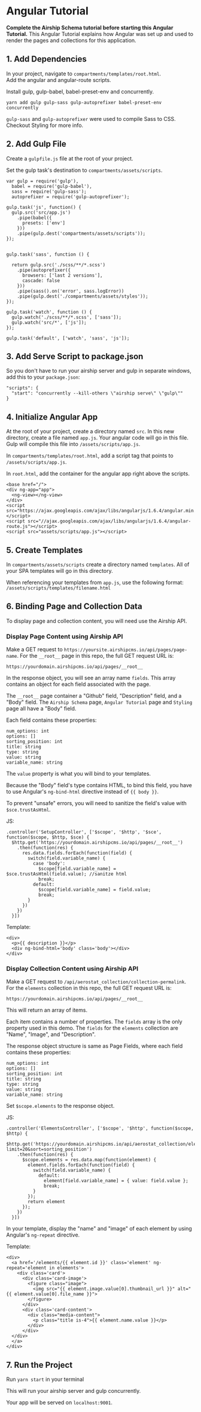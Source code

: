 # Angular Tutorial
**Complete the Airship Schema tutorial before starting this Angular Tutorial.** This Angular Tutorial explains how Angular was set up and used to render the pages and collections for this application.

## 1. Add Dependencies
In your project, navigate to `compartments/templates/root.html`.  
Add the angular and angular-route scripts.

Install gulp, gulp-babel, babel-preset-env and concurrently.

```
yarn add gulp gulp-sass gulp-autoprefixer babel-preset-env concurrently
```

`gulp-sass` and `gulp-autoprefixer` were used to compile Sass to CSS. Checkout Styling for more info.

## 2. Add Gulp File
Create a `gulpfile.js` file at the root of your project.

Set the gulp task's destination to `compartments/assets/scripts`.

```
var gulp = require('gulp'),
  babel = require('gulp-babel'),
  sass = require('gulp-sass');
  autoprefixer = require('gulp-autoprefixer');

gulp.task('js', function() {
  gulp.src('src/app.js')
    .pipe(babel({
      presets: ['env']
    }))
    .pipe(gulp.dest('compartments/assets/scripts'));
});


gulp.task('sass', function () {

  return gulp.src('./scss/**/*.scss')
    .pipe(autoprefixer({
      browsers: ['last 2 versions'],
      cascade: false
    }))
    .pipe(sass().on('error', sass.logError))
    .pipe(gulp.dest('./compartments/assets/styles'));
});

gulp.task('watch', function () {
  gulp.watch('./scss/**/*.scss', ['sass']);
  gulp.watch('src/*', ['js']);
});

gulp.task('default', ['watch', 'sass', 'js']);
```

## 3. Add Serve Script to package.json

So you don't have to run your airship server and gulp in separate windows, add this to your `package.json`:

```
"scripts": {
  "start": "concurrently --kill-others \"airship serve\" \"gulp\""
}
```

## 4. Initialize Angular App

At the root of your project, create a directory named `src`.
In this new directory, create a file named `app.js`. Your angular code will go in this file.
Gulp will compile this file into `/assets/scripts/app.js`.

In `compartments/templates/root.html`, add a script tag that points to `/assets/scripts/app.js`.

In `root.html`, add the container for the angular app right above the scripts.
```
<base href="/">  
<div ng-app="app">  
  <ng-view></ng-view>  
</div>  
<script src="https://ajax.googleapis.com/ajax/libs/angularjs/1.6.4/angular.min.js"></script>  
<script src="//ajax.googleapis.com/ajax/libs/angularjs/1.6.4/angular-route.js"></script>  
<script src="assets/scripts/app.js"></script>
```

## 5. Create Templates
In `compartments/assets/scripts` create a directory named `templates`. All of your SPA templates will go in this directory.

When referencing your templates from `app.js`, use the following format: `/assets/scripts/templates/filename.html`

## 6. Binding Page and Collection Data
To display page and collection content, you will need use the Airship API.

### Display Page Content using Airship API
Make a GET request to `https://yoursite.airshipcms.io/api/pages/page-name`. 
For the `__root__` page in this repo, the full GET request URL is: 
```
https://yourdomain.airshipcms.io/api/pages/__root__
```

In the response object, you will see an array name `fields`. This array contains an object for each field associated with the page.

The `__root__` page container a "Github" field, "Description" field, and a "Body" field. The `Airship Schema` page, `Angular Tutorial` page and `Styling` page all have a "Body" field.

Each field contains these properties:
```
num_options: int
options: []
sorting_position: int
title: string
type: string
value: string
variable_name: string
```

The `value` property is what you will bind to your templates.

Because the "Body" field's type contains HTML, to bind this field, you have to use Angular's `ng-bind-html` directive instead of `{{ body }}`.

To prevent "unsafe" errors, you will need to sanitize the field's value with `$sce.trustAsHtml`.

JS: 
```
.controller('SetupController', ['$scope', '$http', '$sce', function($scope, $http, $sce) {
  $http.get('https://yourdomain.airshipcms.io/api/pages/__root__')
    .then(function(res) {
      res.data.fields.forEach(function(field) {
        switch(field.variable_name) {
          case 'body':
            $scope[field.variable_name] = $sce.trustAsHtml(field.value); //sanitze html
            break;
          default:
            $scope[field.variable_name] = field.value;
            break;
        }
      })
    })
  }])
```

Template:
```
<div>  
  <p>{{ description }}</p>  
  <div ng-bind-html='body' class='body'></div>  
</div>
```

### Display Collection Content using Airship API
Make a GET request to `/api/aerostat_collection/collection-permalink`. 
For the `elements` collection in this repo, the full GET request URL is: 
```
https://yourdomain.airshipcms.io/api/pages/__root__
``` 

This will return an array of items.

Each item contains a number of properties. The `fields` array is the only property used in this demo. The `fields` for the `elements` collection are "Name", "Image", and "Description".

The response object structure is same as Page Fields, where each field contains these properties:
```
num_options: int
options: []
sorting_position: int
title: string
type: string
value: string
variable_name: string
```

Set `$scope.elements` to the response object.

JS:
```
.controller('ElementsController', ['$scope', '$http', function($scope, $http) {
  $http.get('https://yourdomain.airshipcms.io/api/aerostat_collection/elements?limit=20&sort=sorting_position')
    .then(function(res) {
      $scope.elements = res.data.map(function(element) {
        element.fields.forEach(function(field) {
          switch(field.variable_name) {
            default:
              element[field.variable_name] = { value: field.value };
              break;
          }
        });
        return element
      });
    })
  }])
```

In your template, display the "name" and "image" of each element by using Angular's `ng-repeat` directive.

Template:
```
<div>  
  <a href='/elements/{{ element.id }}' class='element' ng-repeat='element in elements'>  
    <div class='card'>  
      <div class='card-image'>  
        <figure class="image">  
          <img src="{{ element.image.value[0].thumbnail_url }}" alt="{{ element.value[0].file_name }}">  
        </figure>  
      </div>  
      <div class='card-content'>  
        <div class="media-content">  
          <p class="title is-4">{{ element.name.value }}</p>  
        </div>  
      </div>  
  </div>  
  </a>  
</div>
```

## 7. Run the Project

Run `yarn start` in your terminal

This will run your airship server and gulp concurrently.

Your app will be served on `localhost:9001`.

